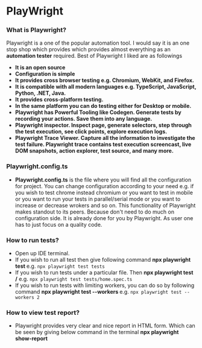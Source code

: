 # PlayWright

### What is Playwright?
Playwright is a one of the popular automation tool. I would say it is an one stop shop which provides which provides almost everything as an **automation tester** required. Best of Playwright I liked are as followings
* **It is an open source**
* **Configuration is simple**
* **It provides cross browser testing e.g. Chromium, WebKit, and Firefox.**
* **It is compatible with all modern languages e.g. TypeScript, JavaScript, Python, .NET, Java.**
* **It provides cross-platform testing.**
* **In the same platform you can do testing either for Desktop or mobile.**
* **Playwright has Powerful Tooling like Codegen. Generate tests by recording your actions. Save them into any language.**
* **Playwright inspector. Inspect page, generate selectors, step through the test execution, see click points, explore execution logs.**
* **Playwright Trace Viewer. Capture all the information to investigate the test failure. Playwright trace contains test execution screencast, live DOM snapshots, action explorer, test source, and many more.**

### Playwright.config.ts
* **Playwright.config.ts** is the file where you will find all the configuration for project. You can change configuration according to your need e.g. if you wish to test chrome instead chromium or you want to test in mobile or you want to run your tests in parallel/serial mode or you want to increase or decrease wrokers and so on. This functionality of Playwright makes standout to its peers. Because don't need to do much on configuration side. It is already done for you by Playwright. As user one has to just focus on a quality code.

### How to run tests?
* Open up IDE terminal.
* If you wish to run all test then give following command
   **npx playwright test <directory name>** e.g. `npx playwright test tests`
* If you wish to run tests under a particular file. Then
   **npx playwright test <directory name>/<file name>** e.g. `npx playwright test tests/home.spec.ts`
* If you wish to run tests with limiting workers, you can do so by following command
   **npx playwright test --workers <number of workers>** e.g. `npx playwright test --workers 2`

### How to view test report?
* Playwright provides very clear and nice report in HTML form. Which can be seen by giving below command in the terminal
   **npx playwright show-report**

